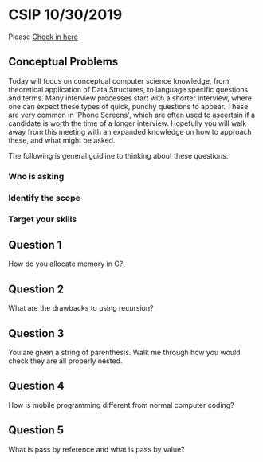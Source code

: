 # CSIP 10/30/2019

Please [Check in here](https://docs.google.com/forms/d/e/1FAIpQLScmmgOxU1sxZPqFstweD_qU8C_eu0MtK6wn3BajnftPz6j7_A/viewform?usp=sf_link)



## Conceptual Problems

   Today will focus on conceptual computer science knowledge, from theoretical application of Data Structures, to language specific questions and terms. Many interview processes start with a shorter interview, where one can expect these types of quick, punchy questions to appear. These are very common in 'Phone Screens', which are often used to ascertain if a candidate is worth the time of a longer interview. Hopefully you will walk away from this meeting with an expanded knowledge on how to approach these, and what might be asked.

The following is general guidline to thinking about these questions:

### Who is asking

### Identify the scope

### Target your skills

   
   















## Question 1
   How do you allocate memory in C?
   
   
## Question 2
   What are the drawbacks to using recursion?
   
   
## Question 3
   You are given a string of parenthesis. Walk me through how you would check they are all properly nested.
   
   
## Question 4
   How is mobile programming different from normal computer coding?
   
   
## Question 5
   What is pass by reference and what is pass by value?
